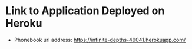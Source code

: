 # Link to Application Deployed on Heroku
- Phonebook url address: https://infinite-depths-49041.herokuapp.com/
